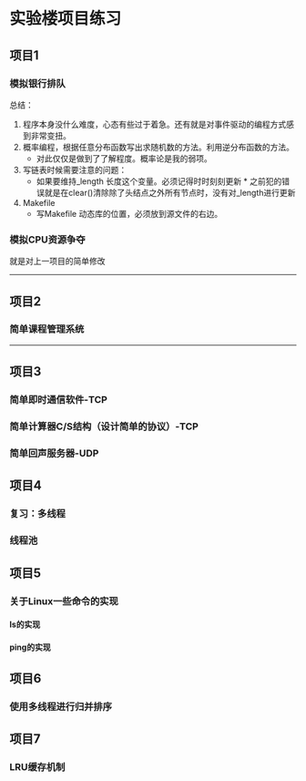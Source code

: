 # 实验楼项目练习
## 项目1
### 模拟银行排队
总结：<br/> 
1. 程序本身没什么难度，心态有些过于着急。还有就是对事件驱动的编程方式感到非常变扭。<br/> 
2. 概率编程，根据任意分布函数写出求随机数的方法。利用逆分布函数的方法。<br/> 
    * 对此仅仅是做到了了解程度。概率论是我的弱项。
3. 写链表时候需要注意的问题：<br/> 
    * 如果要维持_length 长度这个变量。必须记得时时刻刻更新 * 之前犯的错误就是在clear()清除除了头结点之外所有节点时，没有对_length进行更新
4. Makefile
    * 写Makefile 动态库的位置，必须放到源文件的右边。
### 模拟CPU资源争夺
就是对上一项目的简单修改

---

## 项目2
### 简单课程管理系统

---
## 项目3
### 简单即时通信软件-TCP
### 简单计算器C/S结构（设计简单的协议）-TCP
### 简单回声服务器-UDP

## 项目4
### 复习：多线程
### 线程池

## 项目5
### 关于Linux一些命令的实现
#### ls的实现
#### ping的实现

## 项目6
### 使用多线程进行归并排序

## 项目7
### LRU缓存机制

